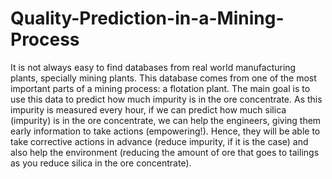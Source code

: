 # Quality-Prediction-in-a-Mining-Process
It is not always easy to find databases from real world manufacturing plants, specially mining plants. This database comes from one of the most important parts of a mining process: a flotation plant.
The main goal is to use this data to predict how much impurity is in the ore concentrate. As this impurity is measured every hour, if we can predict how much silica (impurity) is in the ore concentrate, we can help the engineers, giving them early information to take actions (empowering!). Hence, they will be able to take corrective actions in advance (reduce impurity, if it is the case) and also help the environment (reducing the amount of ore that goes to tailings as you reduce silica in the ore concentrate).
